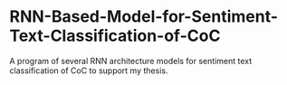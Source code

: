 # RNN-Based-Model-for-Sentiment-Text-Classification-of-CoC
A program of several RNN architecture models for sentiment text classification of CoC to support my thesis.
